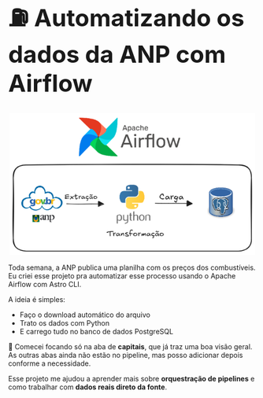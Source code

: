 <p align="center">
  <h1 style="font-size: 48px;">⛽ Automatizando os dados da ANP com Airflow</h1>
</p>


<p align="center">
  <img src="https://github.com/CrisSantosDB/precos_combustuveis/blob/main/projeto_airflow.png?raw=true" width="500"/>
</p>


Toda semana, a ANP publica uma planilha com os preços dos combustíveis. Eu criei esse projeto pra automatizar esse processo usando o Apache Airflow com Astro CLI.

A ideia é simples:

- Faço o download automático do arquivo
- Trato os dados com Python
- E carrego tudo no banco de dados PostgreSQL

📌 Comecei focando só na aba de **capitais**, que já traz uma boa visão geral. As outras abas ainda não estão no pipeline, mas posso adicionar depois conforme a necessidade.

Esse projeto me ajudou a aprender mais sobre **orquestração de pipelines** e como trabalhar com **dados reais direto da fonte**.




